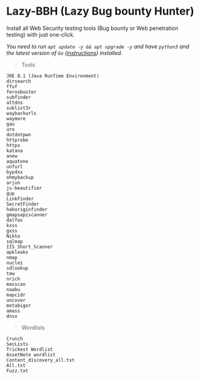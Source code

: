 # Lazy-BBH (Lazy Bug bounty Hunter)

Install all Web Security testing tools (Bug bounty or Web penetration testing) with just one-click.

*You need to run `apt update -y && apt upgrade -y` and have `python3` and the latest version of `Go` ([instructions](https://go.dev/doc/install)) installed.*

> Tools

```
JRE 8.1 (Java RunTime Environment)
dirsearch
ffuf
feroxbuster
subfinder
altdns
sublist3r
waybackurls
waymore
gau
uro
dotdotpwn
httprobe
httpx
katana
anew
aquatone
unfurl
byp4xx
ohmybackup
arjun
js-beautifier
gup
LinkFinder
SecretFinder
hakoriginfinder
gmapsapiscanner
dalfox
kxss
gxss
Nikto
sqlmap
IIS_Short_Scanner
apkleaks
nmap
nuclei
sdlookup
tew
nrich
masscan
naabu
mapcidr
uncover
metabigor
amass
dnsx

```
>Wordlists

```
Crunch
SecLists
Trickest Wordlist
AssetNote wordlist
Content_discovery_all.txt
All.txt
Fuzz.txt
```
